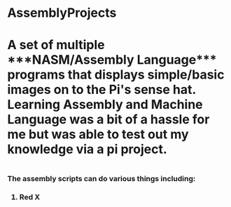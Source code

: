 # AssemblyProjects
<h1>A set of multiple ***NASM/Assembly Language*** programs that displays simple/basic images on to the Pi's sense hat. Learning Assembly and Machine Language was a bit of a hassle for me but was able to test out my knowledge via a pi project. <h1>
<h3>The assembly scripts can do various things including: <h3>
<ol>
    <li><p>Red X<p></li>
</ol>
